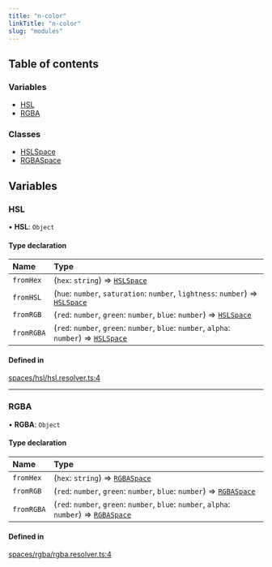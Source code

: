 ```yaml
---
title: "n-color"
linkTitle: "n-color"
slug: "modules"
---
```


## Table of contents

### Variables

- [HSL](modules.md#hsl)
- [RGBA](modules.md#rgba)

### Classes

- [HSLSpace](classes/HSLSpace.md)
- [RGBASpace](classes/RGBASpace.md)

## Variables

### HSL

• **HSL**: `Object`

#### Type declaration

| Name | Type |
| :------ | :------ |
| `fromHex` | (`hex`: `string`) => [`HSLSpace`](classes/HSLSpace.md) |
| `fromHSL` | (`hue`: `number`, `saturation`: `number`, `lightness`: `number`) => [`HSLSpace`](classes/HSLSpace.md) |
| `fromRGB` | (`red`: `number`, `green`: `number`, `blue`: `number`) => [`HSLSpace`](classes/HSLSpace.md) |
| `fromRGBA` | (`red`: `number`, `green`: `number`, `blue`: `number`, `alpha`: `number`) => [`HSLSpace`](classes/HSLSpace.md) |

#### Defined in

[spaces/hsl/hsl.resolver.ts:4](https://github.com/SkinnyPeteTheGiraffe/n-color/blob/4b1d5d9/src/spaces/hsl/hsl.resolver.ts#L4)

___

### RGBA

• **RGBA**: `Object`

#### Type declaration

| Name | Type |
| :------ | :------ |
| `fromHex` | (`hex`: `string`) => [`RGBASpace`](classes/RGBASpace.md) |
| `fromRGB` | (`red`: `number`, `green`: `number`, `blue`: `number`) => [`RGBASpace`](classes/RGBASpace.md) |
| `fromRGBA` | (`red`: `number`, `green`: `number`, `blue`: `number`, `alpha`: `number`) => [`RGBASpace`](classes/RGBASpace.md) |

#### Defined in

[spaces/rgba/rgba.resolver.ts:4](https://github.com/SkinnyPeteTheGiraffe/n-color/blob/4b1d5d9/src/spaces/rgba/rgba.resolver.ts#L4)

